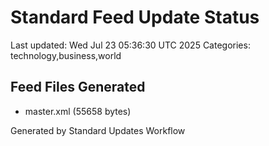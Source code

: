 # Standard Feed Update Status
Last updated: Wed Jul 23 05:36:30 UTC 2025
Categories: technology,business,world

## Feed Files Generated
- master.xml (55658 bytes)

Generated by Standard Updates Workflow
